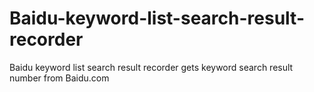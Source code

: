 # Baidu-keyword-list-search-result-recorder
Baidu keyword list search result recorder gets keyword search result number from Baidu.com
